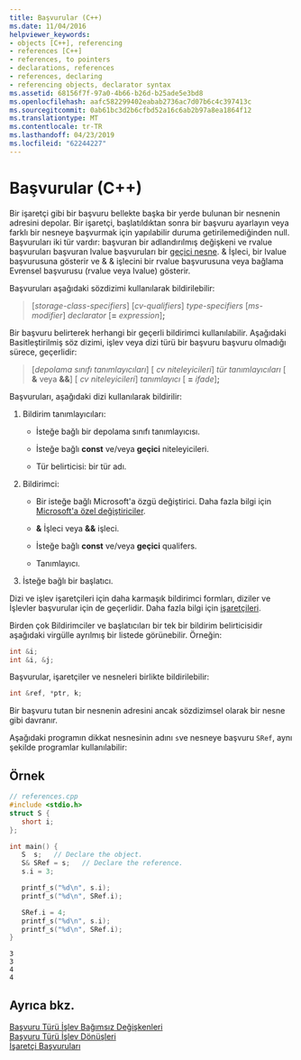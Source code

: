 ```yaml
---
title: Başvurular (C++)
ms.date: 11/04/2016
helpviewer_keywords:
- objects [C++], referencing
- references [C++]
- references, to pointers
- declarations, references
- references, declaring
- referencing objects, declarator syntax
ms.assetid: 68156f7f-97a0-4b66-b26d-b25ade5e3bd8
ms.openlocfilehash: aafc582299402eabab2736ac7d07b6c4c397413c
ms.sourcegitcommit: 0ab61bc3d2b6cfbd52a16c6ab2b97a8ea1864f12
ms.translationtype: MT
ms.contentlocale: tr-TR
ms.lasthandoff: 04/23/2019
ms.locfileid: "62244227"
---
```

# <a name="references-c"></a>Başvurular (C++)

Bir işaretçi gibi bir başvuru bellekte başka bir yerde bulunan bir nesnenin adresini depolar. Bir işaretçi, başlatıldıktan sonra bir başvuru ayarlayın veya farklı bir nesneye başvurmak için yapılabilir duruma getirilemediğinden null. Başvuruları iki tür vardır: başvuran bir adlandırılmış değişkeni ve rvalue başvuruları başvuran lvalue başvuruları bir [geçici nesne](../cpp/temporary-objects.md). & İşleci, bir lvalue başvurusuna gösterir ve & & işlecini bir rvalue başvurusuna veya bağlama Evrensel başvurusu (rvalue veya lvalue) gösterir.

Başvuruları aşağıdaki sözdizimi kullanılarak bildirilebilir:

> \[*storage-class-specifiers*] \[*cv-qualifiers*] *type-specifiers* \[*ms-modifier*] *declarator* \[**=** *expression*]**;**

Bir başvuru belirterek herhangi bir geçerli bildirimci kullanılabilir. Aşağıdaki Basitleştirilmiş söz dizimi, işlev veya dizi türü bir başvuru başvuru olmadığı sürece, geçerlidir:

> \[*depolama sınıfı tanımlayıcıları*] \[ *cv niteleyicileri*] *tür tanımlayıcıları* \[ **&** veya **&&**] \[ *cv niteleyicileri*] *tanımlayıcı* \[ **=** *ifade*]**;**

Başvuruları, aşağıdaki dizi kullanılarak bildirilir:

1. Bildirim tanımlayıcıları:

   - İsteğe bağlı bir depolama sınıfı tanımlayıcısı.

   - İsteğe bağlı **const** ve/veya **geçici** niteleyicileri.

   - Tür belirticisi: bir tür adı.

1. Bildirimci:

   - Bir isteğe bağlı Microsoft'a özgü değiştirici. Daha fazla bilgi için [Microsoft'a özel değiştiriciler](../cpp/microsoft-specific-modifiers.md).

   - **&** İşleci veya **&&** işleci.

   - İsteğe bağlı **const** ve/veya **geçici** qualifers.

   - Tanımlayıcı.

1. İsteğe bağlı bir başlatıcı.

Dizi ve işlev işaretçileri için daha karmaşık bildirimci formları, diziler ve İşlevler başvurular için de geçerlidir. Daha fazla bilgi için [işaretçileri](../cpp/pointers-cpp.md).

Birden çok Bildirimciler ve başlatıcıları bir tek bir bildirim belirticisidir aşağıdaki virgülle ayrılmış bir listede görünebilir. Örneğin:

```cpp
int &i;
int &i, &j;
```

Başvurular, işaretçiler ve nesneleri birlikte bildirilebilir:

```cpp
int &ref, *ptr, k;
```

Bir başvuru tutan bir nesnenin adresini ancak sözdizimsel olarak bir nesne gibi davranır.

Aşağıdaki programın dikkat nesnesinin adını `s`ve nesneye başvuru `SRef`, aynı şekilde programlar kullanılabilir:

## <a name="example"></a>Örnek

```cpp
// references.cpp
#include <stdio.h>
struct S {
   short i;
};

int main() {
   S  s;   // Declare the object.
   S& SRef = s;   // Declare the reference.
   s.i = 3;

   printf_s("%d\n", s.i);
   printf_s("%d\n", SRef.i);

   SRef.i = 4;
   printf_s("%d\n", s.i);
   printf_s("%d\n", SRef.i);
}
```

```Output
3
3
4
4
```

## <a name="see-also"></a>Ayrıca bkz.

[Başvuru Türü İşlev Bağımsız Değişkenleri](../cpp/reference-type-function-arguments.md)<br/>
[Başvuru Türü İşlev Dönüşleri](../cpp/reference-type-function-returns.md)<br/>
[İşaretçi Başvuruları](../cpp/references-to-pointers.md)
